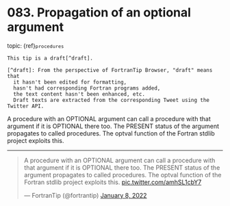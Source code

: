 # <span class='text-muted'>083.</span> Propagation of an optional argument

<span style='font-size: small;' class='text-muted'>topic: {ref}`procedures`</span>

```{note}
This tip is a draft[^draft].

[^draft]: From the perspective of FortranTip Browser, "draft" means that
  it hasn't been edited for formatting,
  hasn't had corresponding Fortran programs added,
  the text content hasn't been enhanced, etc.
  Draft texts are extracted from the corresponding Tweet using the Twitter API.
```

A procedure with an OPTIONAL argument can call a procedure with that argument if it is OPTIONAL there too. The PRESENT status of the argument propagates to called procedures. The optval function of the Fortran stdlib project exploits this.


---

<blockquote class="twitter-tweet"><p lang="en" dir="ltr">A procedure with an OPTIONAL argument can call a procedure with that argument if it is OPTIONAL there too. The PRESENT status of the argument propagates to called procedures. The optval function of the Fortran stdlib project exploits this. <a href="https://t.co/amhSL1cbY7">pic.twitter.com/amhSL1cbY7</a></p>&mdash; FortranTip (@fortrantip) <a href="https://twitter.com/fortrantip/status/1479805991382360066?ref_src=twsrc%5Etfw">January 8, 2022</a></blockquote><script async src="https://platform.twitter.com/widgets.js" charset="utf-8"></script>